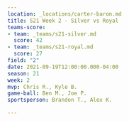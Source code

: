 ```yaml
---
location: _locations/carter-baron.md
title: S21 Week 2 - Silver vs Royal
teams-score:
- team: _teams/s21-silver.md
  score: 42
- team: _teams/s21-royal.md
  score: 27
field: "2"
date: 2021-09-19T12:00:00.000-04:00
season: 21
week: 2
mvp: Chris R., Kyle B.
game-ball: Ben M., Joe P.
sportsperson: Brandon T., Alex K.

---
```

